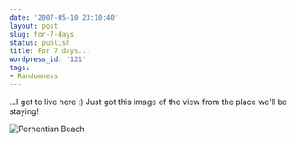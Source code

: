```yaml
---
date: '2007-05-10 23:10:40'
layout: post
slug: for-7-days
status: publish
title: For 7 days...
wordpress_id: '121'
tags:
- Randomness
---
```


...I get to live here :) Just got this image of the view from the place we'll be staying!

![Perhentian Beach](http://timk.co.za/wp-content/uploads/2007/05/perhentian.jpg)
